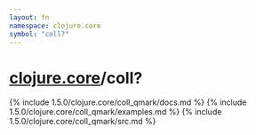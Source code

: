```yaml
---
layout: fn
namespace: clojure.core
symbol: "coll?"
---
```


# [clojure.core](../)/coll?

{% include 1.5.0/clojure.core/coll_qmark/docs.md %}
{% include 1.5.0/clojure.core/coll_qmark/examples.md %}
{% include 1.5.0/clojure.core/coll_qmark/src.md %}

